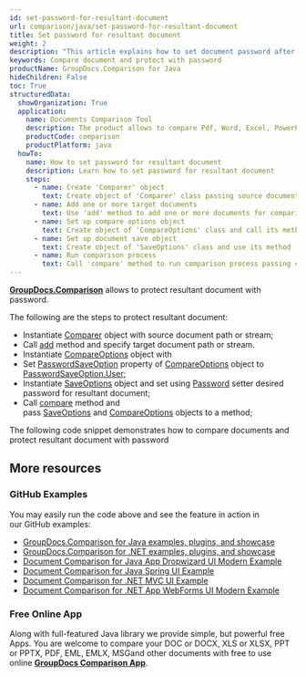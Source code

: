 ```yaml
---
id: set-password-for-resultant-document
url: comparison/java/set-password-for-resultant-document
title: Set password for resultant document
weight: 2
description: "This article explains how to set document password after files comparison within your Java applications using GroupDocs.Comparison for Java."
keywords: Compare document and protect with password
productName: GroupDocs.Comparison for Java
hideChildren: False
toc: True
structuredData:
  showOrganization: True
  application:
    name: Documents Comparison Tool
    description: The product allows to compare Pdf, Word, Excel, PowerPoint, AutoCad, Image, Code and much more file formats. Comparison API also supports accepting or rejecting changes, extracting document information and generating comparison report
    productCode: comparison
    productPlatform: java
  howTo:
    name: How to set password for resultant document
    description: Learn how to set password for resultant document
    steps:
      - name: Create 'Comparer' object
        text: Create object of 'Comparer' class passing source document as a constructor argument
      - name: Add one or more target documents
        text: Use 'add' method to add one or more documents for comparing
      - name: Set up compare options object
        text: Create object of 'CompareOptions' class and call its method 'setPasswordSaveOption(PasswordSaveOption.User)' to enable appropriate settings
      - name: Set up document save object
        text: Create object of 'SaveOptions' class and use its method 'setPassword()' to pass password of the result document
      - name: Run comparison process
        text: Call 'compare' method to run comparison process passing compare options as a second argument and save options as a third argument
---
```


**[GroupDocs.Comparison](https://products.groupdocs.com/comparison/java)** allows to protect resultant document with password.

The following are the steps to protect resultant document:

- Instantiate [Comparer](https://apireference.groupdocs.com/comparison/java/com.groupdocs.comparison/Comparer) object with source document path or stream;
- Call [add](<https://apireference.groupdocs.com/comparison/java/com.groupdocs.comparison/Comparer#add(java.lang.String)>) method and specify target document path or stream.
- Instantiate [CompareOptions](https://apireference.groupdocs.com/comparison/java/com.groupdocs.comparison.options/CompareOptions) object with
- Set [PasswordSaveOption](<https://apireference.groupdocs.com/comparison/java/com.groupdocs.comparison.options/CompareOptions#setPasswordSaveOption(int)>) property of [CompareOptions](https://apireference.groupdocs.com/comparison/java/com.groupdocs.comparison.options/CompareOptions) object to [PasswordSaveOption.User](https://apireference.groupdocs.com/comparison/java/com.groupdocs.comparison.options.enums/PasswordSaveOption#User);
- Instantiate [SaveOptions](https://apireference.groupdocs.com/comparison/java/com.groupdocs.comparison.options.save/SaveOptions) object and set using [Password](<https://apireference.groupdocs.com/comparison/java/com.groupdocs.comparison.options.save/SaveOptions#setPassword(java.lang.String)>) setter desired password for resultant document;
- Call [compare](<https://apireference.groupdocs.com/comparison/java/com.groupdocs.comparison/Comparer#compare(java.lang.String,%20com.groupdocs.comparison.options.save.SaveOptions,%20com.groupdocs.comparison.options.CompareOptions)>) method and pass [SaveOptions](https://apireference.groupdocs.com/comparison/java/com.groupdocs.comparison.options.save/SaveOptions) and [CompareOptions](https://apireference.groupdocs.com/comparison/java/com.groupdocs.comparison.options/CompareOptions) objects to a method;

The following code snippet demonstrates how to compare documents and protect resultant document with password

<script src="https://gist.github.com/groupdocs-comparison-gists/c0c27c8c12411d3c228f9df899b4fc92.js"></script>

## More resources

### GitHub Examples

You may easily run the code above and see the feature in action in our GitHub examples:

- [GroupDocs.Comparison for Java examples, plugins, and showcase](https://github.com/groupdocs-comparison/GroupDocs.Comparison-for-Java)
- [GroupDocs.Comparison for .NET examples, plugins, and showcase](https://github.com/groupdocs-comparison/GroupDocs.Comparison-for-.NET)
- [Document Comparison for Java App Dropwizard UI Modern Example](https://github.com/groupdocs-comparison/GroupDocs.Comparison-for-Java-Dropwizard)
- [Document Comparison for Java Spring UI Example](https://github.com/groupdocs-comparison/GroupDocs.Comparison-for-Java-Spring)
- [Document Comparison for .NET MVC UI Example](https://github.com/groupdocs-comparison/GroupDocs.Comparison-for-.NET-MVC)
- [Document Comparison for .NET App WebForms UI Modern Example](https://github.com/groupdocs-comparison/GroupDocs.Comparison-for-.NET-WebForms)

### Free Online App

Along with full-featured Java library we provide simple, but powerful free Apps.
You are welcome to compare your DOC or DOCX, XLS or XLSX, PPT or PPTX, PDF, EML, EMLX, MSGand other documents with free to use online **[GroupDocs Comparison App](https://products.groupdocs.app/comparison)**.
